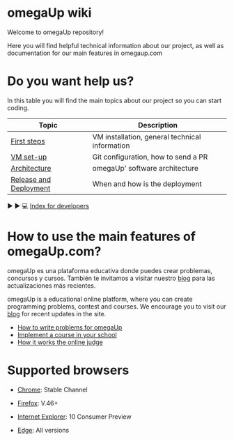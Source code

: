 
# omegaUp wiki
Welcome to omegaUp repository!

Here you will find helpful technical information about our project, as well as documentation for our main features in omegaup.com

# Do you want help us?
In this table you will find the main topics about our project so you can start coding.

| Topic                                                  | Description                                                  |
| -----------------------------------------------------  | ------------------------------------------------------------ |
| [First steps](https://github.com/omegaup/omegaup/blob/main/frontend/www/docs/How-to-Set-Up-Your-Development-Environment-(English.md)) | VM installation, general technical information  |
| [VM set-up](https://github.com/omegaup/omegaup/blob/main/frontend/www/docs/How-to-Make-a-Pull-Request-(English.md)) | Git configuration, how to send a PR                    |
| [Architecture](https://github.com/omegaup/omegaup/blob/main/frontend/www/docs/Arquitectura.md)  | omegaUp' software architecture                      |
| [Release and Deployment](https://github.com/omegaup/omegaup/blob/main/frontend/www/docs/Release-&-deployment.md)  | When and how is the deployment                               |

:arrow_forward: :arrow_forward: :computer:  [Index for developers](https://github.com/omegaup/omegaup/blob/main/frontend/www/docs/Ligas-%C3%BAtiles.md)

# How to use the main features of omegaUp.com?
omegaUp es una plataforma educativa donde puedes crear problemas, concursos y cursos. También te invitamos a visitar nuestro [blog](https://blog.omegaup.com/) para las actualizaciones más recientes.

omegaUp is a educational online platform, where you can create programming problems, contest and courses.
We encourage you to visit our [blog](https://blog.omegaup.com/) for recent updates in the site.

 - [How to write problems for omegaUp](https://github.com/omegaup/omegaup/blob/main/frontend/www/docs/C%C3%B3mo-escribir-problemas-para-omegaUp.md) 
 - [Implement a course in your school](https://github.com/omegaup/omegaup/blob/main/frontend/www/docs/Corre-un-concurso-en-tu-escuela.md)
 - [How it works the online judge](https://github.com/omegaup/omegaup/blob/main/frontend/www/docs/Ambiente-de-evaluaci%C3%B3n.md)

# Supported browsers



* [Chrome](https://www.chromium.org/getting-involved/dev-channel): Stable Channel

* [Firefox](https://www.mozilla.org/en-US/firefox/releases/): V.46+

* [Internet Explorer](https://support.microsoft.com/en-us/help/969393/information-about-internet-explorer-versions): 10 Consumer Preview

* [Edge](https://www.microsoft.com/es-mx/windows/microsoft-edge): All versions
